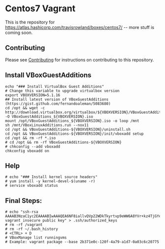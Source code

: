 # Centos7 Vagrant
This is the repository for https://atlas.hashicorp.com/travisrowland/boxes/centos7/ -- more stuff is coming soon.

## Contributing
Please see [Contributing](CONTRIBUTING.md) for instructions on contributing to this repository.

## Install VBoxGuestAdditions
```
echo "### Install VirtualBox Guest Additions"
# Change this variable to upgrade virtualbox version
export VBOXVERSION=5.1.16
## Install latest version of VBoxGuestAdditions (https://gist.github.com/fernandoaleman/5083680)
cd /opt && wget -c http://download.virtualbox.org/virtualbox/${VBOXVERSION}/VBoxGuestAdditions_${VBOXVERSION}.iso -O VBoxGuestAdditions_${VBOXVERSION}.iso
mount /opt/VBoxGuestAdditions_${VBOXVERSION}.iso -o loop /mnt
sh /mnt/VBoxLinuxAdditions.run --nox11
cd /opt && VBoxGuestAdditions-${VBOXVERSION}/uninstall.sh
cd /opt && VBoxGuestAdditions-${VBOXVERSION}/init/vboxadd setup
cd /opt && rm -rf *.iso
# cd /opt && rm -rf VBoxGuestAdditions-${VBOXVERSION}
# chkconfig --add vboxadd
chkconfig vboxadd on
```

## Help
```
# echo "### Install kernel source headers"
# yum install -y kernel-devel-$(uname -r)
# service vboxadd status
```

## Final Steps:
```
# echo "ssh-rsa AAAAB3NzaC1yc2EAAAABIwAAAQEA6NF8iallvQVp22WDkTkyrtvp9eWW6A8YVr+kz4TjGYe7gHzIw+niNltGEFHzD8+v1I2YJ6oXevct1YeS0o9HZyN1Q9qgCgzUFtdOKLv6IedplqoPkcmF0aYet2PkEDo3MlTBckFXPITAMzF8dJSIFo9D8HfdOV0IAdx4O7PtixWKn5y2hMNG0zQPyUecp4pzC6kivAIhyfHilFR61RGL+GPXQ2MWZWFYbAGjyiYJnAmCP3NOTd0jMZEnDkbUvxhMmBYSdETk1rRgm+R4LOzFUGaHqHDLKLX+FIPKcF96hrucXzcWyLbIbEgE98OHlnVYCzRdK8jlqm8tehUc9c9WhQ== vagrant insecure public key" > .ssh/authorized_keys
# rm -rf /vagrant
# rm -rf ~/.bash_history
# <CTRL> + D
# VBoxManage list runningvms
# Example: vagrant package --base 2b371e0c-120f-4a79-a1d7-0a03c6c20775
```